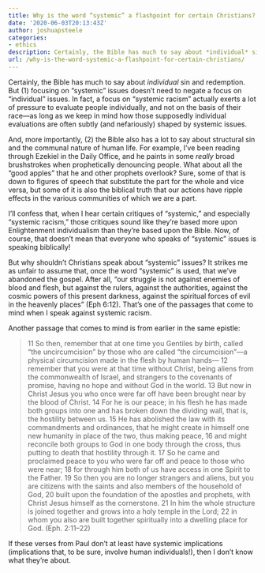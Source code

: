 ```yaml
---
title: Why is the word “systemic” a flashpoint for certain Christians?
date: '2020-06-03T20:13:43Z'
author: joshuapsteele
categories:
- ethics
description: Certainly, the Bible has much to say about *individual* sin and redemption.
url: /why-is-the-word-systemic-a-flashpoint-for-certain-christians/
---
```

Certainly, the Bible has much to say about *individual* sin and redemption. But (1) focusing on “systemic” issues doesn’t need to negate a focus on “individual” issues. In fact, a focus on “systemic racism” actually exerts a lot of pressure to evaluate people individually, and not on the basis of their race—as long as we keep in mind how those supposedly individual evaluations are often subtly (and nefariously) shaped by systemic issues.

And, more importantly, (2) the Bible also has a lot to say about structural sin and the communal nature of human life. For example, I’ve been reading through Ezekiel in the Daily Office, and he paints in some *really* broad brushstrokes when prophetically denouncing people. What about all the “good apples” that he and other prophets overlook? Sure, some of that is down to figures of speech that substitute the part for the whole and vice versa, but some of it is also the biblical truth that our actions have ripple effects in the various communities of which we are a part.

I’ll confess that, when I hear certain critiques of “systemic,” and especially “systemic racism,” those critiques sound like they’re based more upon Enlightenment individualism than they’re based upon the Bible. Now, of course, that doesn’t mean that everyone who speaks of “systemic” issues is speaking biblically!

But why shouldn’t Christians speak about “systemic” issues? It strikes me as unfair to assume that, once the word “systemic” is used, that we’ve abandoned the gospel. After all, “our struggle is not against enemies of blood and flesh, but against the rulers, against the authorities, against the cosmic powers of this present darkness, against the spiritual forces of evil in the heavenly places” (Eph 6:12). That’s one of the passages that come to mind when I speak against systemic racism.

Another passage that comes to mind is from earlier in the same epistle:

> 11 So then, remember that at one time you Gentiles by birth, called “the uncircumcision” by those who are called “the circumcision”—a physical circumcision made in the flesh by human hands— 12 remember that you were at that time without Christ, being aliens from the commonwealth of Israel, and strangers to the covenants of promise, having no hope and without God in the world. 13 But now in Christ Jesus you who once were far off have been brought near by the blood of Christ. 14 For he is our peace; in his flesh he has made both groups into one and has broken down the dividing wall, that is, the hostility between us. 15 He has abolished the law with its commandments and ordinances, that he might create in himself one new humanity in place of the two, thus making peace, 16 and might reconcile both groups to God in one body through the cross, thus putting to death that hostility through it. 17 So he came and proclaimed peace to you who were far off and peace to those who were near; 18 for through him both of us have access in one Spirit to the Father. 19 So then you are no longer strangers and aliens, but you are citizens with the saints and also members of the household of God, 20 built upon the foundation of the apostles and prophets, with Christ Jesus himself as the cornerstone. 21 In him the whole structure is joined together and grows into a holy temple in the Lord; 22 in whom you also are built together spiritually into a dwelling place for God. (Eph. 2:11–22)

If these verses from Paul don’t at least have systemic implications (implications that, to be sure, involve human individuals!), then I don’t know what they’re about.